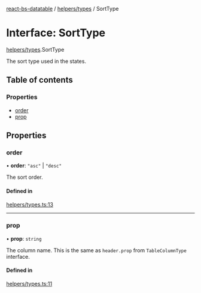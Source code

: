 [react-bs-datatable](../README.md) / [helpers/types](../modules/helpers_types.md) / SortType

# Interface: SortType

[helpers/types](../modules/helpers_types.md).SortType

The sort type used in the states.

## Table of contents

### Properties

- [order](helpers_types.SortType.md#order)
- [prop](helpers_types.SortType.md#prop)

## Properties

### order

• **order**: ``"asc"`` \| ``"desc"``

The sort order.

#### Defined in

[helpers/types.ts:13](https://github.com/imballinst/react-bs-datatable/blob/f45e78e/src/helpers/types.ts#L13)

___

### prop

• **prop**: `string`

The column name.
This is the same as `header.prop` from `TableColumnType` interface.

#### Defined in

[helpers/types.ts:11](https://github.com/imballinst/react-bs-datatable/blob/f45e78e/src/helpers/types.ts#L11)
